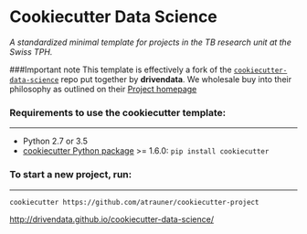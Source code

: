 # Cookiecutter Data Science

_A standardized minimal template for projects in the TB research unit at the Swiss TPH._

###Important note
This template is effectively a fork of the [`cookiecutter-data-science`](https://github.com/drivendata/cookiecutter-data-science) repo put together by **drivendata**.  We wholesale buy into their philosophy as outlined on their [Project homepage](http://drivendata.github.io/cookiecutter-data-science/)


### Requirements to use the cookiecutter template:
-----------
 - Python 2.7 or 3.5
 - [cookiecutter Python package](http://cookiecutter.readthedocs.org/en/latest/installation.html) >= 1.6.0: `pip install cookiecutter`


### To start a new project, run:
------------

    cookiecutter https://github.com/atrauner/cookiecutter-project

http://drivendata.github.io/cookiecutter-data-science/
